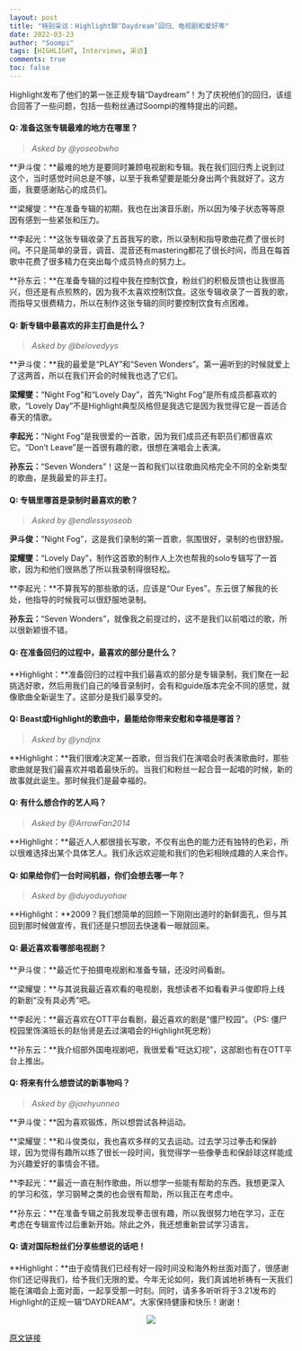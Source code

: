 ```yaml
---
layout: post
title: "特别采访：Highlight聊‘Daydream’回归、电视剧和爱好等"
date: 2022-03-23
author: "Soompi"
tags: [HIGHLIGHT, Interviews, 采访]
comments: true
toc: false
---
```


Highlight发布了他们的第一张正规专辑“Daydream”！为了庆祝他们的回归，该组合回答了一些问题，包括一些粉丝通过Soompi的推特提出的问题。

#### Q: 准备这张专辑最难的地方在哪里？

> *Asked by @yoseobwho*

**尹斗俊：**最难的地方是要同时兼顾电视剧和专辑。我在我们回归秀上说到过这个，当时感觉时间总是不够，以至于我希望要是能分身出两个我就好了。这方面，我要感谢贴心的成员们。

**梁耀燮：**在准备专辑的初期，我也在出演音乐剧，所以因为嗓子状态等等原因有感到一些紧张和压力。

**李起光：**这张专辑收录了五首我写的歌，所以录制和指导歌曲花费了很长时间。不只是简单的录音，调音、混音还有mastering都花了很长时间，而且在每首歌中花费了很多精力在突出每个成员特点的努力上。

**孙东云：**在准备专辑的过程中我在控制饮食，粉丝们的积极反馈也让我很高兴，但还是有点煎熬的，因为我不太喜欢控制饮食。这张专辑收录了一首我的歌，而指导又很费精力，所以在制作这张专辑的同时要控制饮食有点困难。

#### Q: 新专辑中最喜欢的非主打曲是什么？

> *Asked by @belovedyys*

**尹斗俊：**我的最爱是“PLAY”和“Seven Wonders”。第一遍听到的时候就爱上了这两首，所以在我们开会的时候我也选了它们。

**梁耀燮：**“Night Fog”和“Lovely Day”，首先“Night Fog”是所有成员都喜欢的歌，“Lovely Day”不是Highlight典型风格但是我选它是因为我觉得它是一首适合春天的情歌。

**李起光：**“Night Fog”是我很爱的一首歌，因为我们成员还有职员们都很喜欢它。“Don’t Leave”是一首很有趣的歌，很想在演唱会上表演。

**孙东云：**“Seven Wonders”！这是一首和我们以往歌曲风格完全不同的全新类型的歌曲，是我最爱的非主打。

#### Q: 专辑里哪首是录制时最喜欢的歌？

> *Asked by @endlessyoseob*

**尹斗俊：**“Night Fog”，这是我们录制的第一首歌，氛围很好，录制的也很舒服。

**梁耀燮：**“Lovely Day”，制作这首歌的制作人上次也帮我的solo专辑写了一首歌，因为和他们很熟悉了所以我录制得很轻松。

**李起光：**不算我写的那些歌的话，应该是“Our Eyes”。东云很了解我的长处，他指导的时候我可以很舒服地录制。

**孙东云：**“Seven Wonders”，就像我之前提过的，这不是我们以前唱过的歌，所以很新颖很不错。

#### Q: 在准备回归的过程中，最喜欢的部分是什么？

**Highlight：**准备回归的过程中我们最喜欢的部分是专辑录制，我们聚在一起挑选好歌，然后用我们自己的嗓音录制时，会有和guide版本完全不同的感觉，就像歌曲全新诞生了。这部分是我们最享受的。

#### Q: Beast或Highlight的歌曲中，最能给你带来安慰和幸福是哪首？

> *Asked by @yndjnx*

**Highlight：**我们很难决定某一首歌，但当我们在演唱会时表演歌曲时，那些歌曲就是我们最喜欢并唱着最快乐的。当我们和粉丝一起合音一起唱的时候，新的故事就此诞生。那时候我们是最幸福的。

#### Q: 有什么想合作的艺人吗？

> *Asked by @ArrowFan2014*

**Highlight：**最近人人都很擅长写歌，不仅有出色的能力还有独特的色彩，所以很难选择出某个具体艺人。我们永远欢迎能和我们的色彩相映成趣的人来合作。

#### Q: 如果给你们一台时间机器，你们会想去哪一年？

> *Asked by @duyoduyohae*

**Highlight：**2009？我们想简单的回顾一下刚刚出道时的新鲜面孔，但与其回到那时候做宣传，我们还是只想回去快速看一眼就回来。

#### Q: 最近喜欢看哪部电视剧？

**尹斗俊：**最近忙于拍摄电视剧和准备专辑，还没时间看剧。

**梁耀燮：**与其说我最近喜欢看的电视剧，我想读者不如看看尹斗俊即将上线的新剧“没有具必秀”吧。

**李起光：**最近喜欢在OTT平台看剧，最近喜欢的剧是“僵尸校园”。（PS: 僵尸校园里饰演班长的赵怡贤是去过演唱会的Highlight死忠粉）

**孙东云：**我介绍部外国电视剧吧，我很爱看“旺达幻视”，这部剧也有在OTT平台上推出。

#### Q: 将来有什么想尝试的新事物吗？

> *Asked by @jaehyunneo*

**尹斗俊：**因为喜欢锻炼，所以想尝试各种运动。

**梁耀燮：**和斗俊类似，我也喜欢多样的又去运动。过去学习过拳击和保龄球，因为觉得有趣所以练了很长一段时间，我觉得学一些像拳击和保龄球这样能成为兴趣爱好的事情会不错。

**李起光：**最近一直在制作歌曲，所以想学一些能有帮助的东西。我想更深入的学习和弦，学习钢琴之类的也会很有帮助，所以我正在考虑中。

**孙东云：**在准备专辑之前我发现拳击很有趣，所以我很努力地在学习，正在考虑在专辑宣传过后重新开始。除此之外，我还想重新尝试学习语言。

#### Q: 请对国际粉丝们分享些想说的话吧！

**Highlight：**由于疫情我们已经有好一段时间没和海外粉丝面对面了，很感谢你们还记得我们，给予我们无限的爱。今年无论如何，我们真诚地祈祷有一天我们能在演唱会上面对面，一起享受那一时刻。同时，请多多听听将于3.21发布的Highlight的正规一辑“DAYDREAM”。大家保持健康和快乐！谢谢！

<center>
  <img src="https://tva1.sinaimg.cn/large/e6c9d24egy1h0mifbvat7j21900u0juq.jpg"> 
</center>

[原文链接](https://www.soompi.com/article/1518685wpp/exclusive-interview-highlight-dishes-on-daydream-comeback-dramas-hobbies-and-more)

